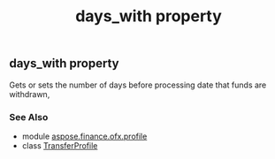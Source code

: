﻿---
title: days_with property
second_title: Aspose.Finance for Python via .NET API References
description: 
type: docs
weight: 100
url: /python-net/aspose.finance.ofx.profile/transferprofile/days_with/
is_root: false
---

## days_with property


Gets or sets the number of days before processing date that funds are withdrawn,

### See Also
* module [aspose.finance.ofx.profile](../../)
* class [TransferProfile](/finance/python-net/aspose.finance.ofx.profile/transferprofile)
